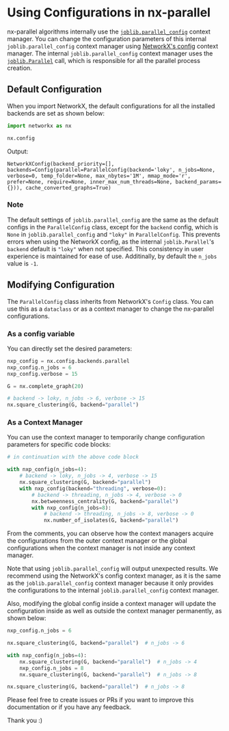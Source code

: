 # Using Configurations in nx-parallel

nx-parallel algorithms internally use the [`joblib.parallel_config`](https://joblib.readthedocs.io/en/latest/generated/joblib.parallel_config.html) context manager. You can change the configuration parameters of this internal `joblib.parallel_config` context manager using [NetworkX's config](https://networkx.org/documentation/latest/reference/backends.html#module-networkx.utils.configs) context manager. The internal `joblib.parallel_config` context manager uses the [`joblib.Parallel`](https://joblib.readthedocs.io/en/latest/generated/joblib.Parallel.html) call, which is responsible for all the parallel process creation.

## Default Configuration

When you import NetworkX, the default configurations for all the installed backends are set as shown below:

```python
import networkx as nx

nx.config
```

Output:

```
NetworkXConfig(backend_priority=[], backends=Config(parallel=ParallelConfig(backend='loky', n_jobs=None, verbose=0, temp_folder=None, max_nbytes='1M', mmap_mode='r', prefer=None, require=None, inner_max_num_threads=None, backend_params={})), cache_converted_graphs=True)
```

### Note

The default settings of `joblib.parallel_config` are the same as the default configs in the `ParallelConfig` class, except for the `backend` config, which is `None` in `joblib.parallel_config` and `"loky"` in `ParallelConfig`. This prevents errors when using the NetworkX config, as the internal `joblib.Parallel`'s `backend` default is `"loky"` when not specified. This consistency in user experience is maintained for ease of use. Additinally, by default the `n_jobs` value is `-1`.

## Modifying Configuration

The `ParallelConfig` class inherits from NetworkX's `Config` class. You can use this as a `dataclass` or as a context manager to change the nx-parallel configurations.

### As a config variable

You can directly set the desired parameters:

```python
nxp_config = nx.config.backends.parallel
nxp_config.n_jobs = 6
nxp_config.verbose = 15

G = nx.complete_graph(20)

# backend -> loky, n_jobs -> 6, verbose -> 15
nx.square_clustering(G, backend="parallel")
```

### As a Context Manager

You can use the context manager to temporarily change configuration parameters for specific code blocks:

```python
# in continuation with the above code block

with nxp_config(n_jobs=4):
    # backend -> loky, n_jobs -> 4, verbose -> 15
    nx.square_clustering(G, backend="parallel")
    with nxp_config(backend="threading", verbose=0):
        # backend -> threading, n_jobs -> 4, verbose -> 0
        nx.betweenness_centrality(G, backend="parallel")
        with nxp_config(n_jobs=8):
            # backend -> threading, n_jobs -> 8, verbose -> 0
            nx.number_of_isolates(G, backend="parallel")
```

From the comments, you can observe how the context managers acquire the configurations from the outer context manager or the global configurations when the context manager is not inside any context manager.

Note that using `joblib.parallel_config` will output unexpected results. We recommend using the NetworkX's config context manager, as it is the same as the `joblib.parallel_config` context manager because it only provides the configurations to the internal `joblib.parallel_config` context manager.

Also, modifying the global config inside a context manager will update the configuration inside as well as outside the context manager permanently, as shown below:

```python
nxp_config.n_jobs = 6

nx.square_clustering(G, backend="parallel")  # n_jobs -> 6

with nxp_config(n_jobs=4):
    nx.square_clustering(G, backend="parallel")  # n_jobs -> 4
    nxp_config.n_jobs = 8
    nx.square_clustering(G, backend="parallel")  # n_jobs -> 8

nx.square_clustering(G, backend="parallel")  # n_jobs -> 8
```

Please feel free to create issues or PRs if you want to improve this documentation or if you have any feedback.

Thank you :)
